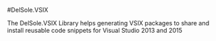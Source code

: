 #DelSole.VSIX

The DelSole.VSIX Library helps generating VSIX packages to share and install reusable code snippets for Visual Studio 2013 and 2015
